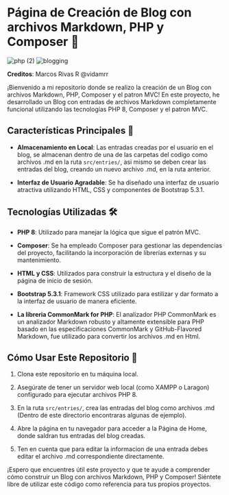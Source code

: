 # Página de Creación de Blog con archivos Markdown, PHP y Composer 🐘

![php (2)](https://github.com/Mub1522/Advanced-PHP-practices/assets/105318645/6daef348-e1e2-4bc9-a7d7-f688ef82133d)
![blogging](https://github.com/Mub1522/Blog-Markdown-PHP/assets/105318645/4b8c14cd-9249-45e4-94c9-e2622c3de705)

**Creditos**: Marcos Rivas R @vidamrr

¡Bienvenido a mi repositorio donde se realizo la creación de un Blog con archivos Markdown, PHP, Composer y el patron MVC! En este proyecto, he desarrollado un Blog con entradas de archivos Markdown completamente funcional utilizando las tecnologías PHP 8, Composer y el patron MVC.

## Características Principales 🌟

- **Almacenamiento en Local**: Las entradas creadas por el usuario en el blog, se almacenan dentro de una de las carpetas del codigo como archivos .md en la ruta `src/entries/`, asi mismo se deben crear las entradas del blog, creando un nuevo archivo .md, en la ruta anterior.

- **Interfaz de Usuario Agradable**: Se ha diseñado una interfaz de usuario atractiva utilizando HTML, CSS y componentes de Bootstrap 5.3.1.

## Tecnologías Utilizadas 🛠️

- **PHP 8**: Utilizado para manejar la lógica que sigue el patrón  MVC.

- **Composer**: Se ha empleado Composer para gestionar las dependencias del proyecto, facilitando la incorporación de librerías externas y su mantenimiento.

- **HTML y CSS**: Utilizados para construir la estructura y el diseño de la página de inicio de sesión.

- **Bootstrap 5.3.1**: Framework CSS utilizado para estilizar y dar formato a la interfaz de usuario de manera eficiente.

- **La libreria CommonMark for PHP**: El analizador PHP CommonMark es un analizador Markdown robusto y altamente extensible para PHP basado en las especificaciones CommonMark y GitHub-Flavored Markdown, fue utilizado para convertir los archivos .md en Html.

## Cómo Usar Este Repositorio 🐸

1. Clona este repositorio en tu máquina local.

2. Asegúrate de tener un servidor web local (como XAMPP o Laragon) configurado para ejecutar archivos PHP 8.
   
3. En la ruta `src/entries/`, crea las entradas del blog como archivos .md (Dentro de este directorio encontraras algunas de ejemplo).

4. Abre la página en tu navegador para acceder a la Página de Home, donde saldran tus entradas del blog creadas.

5. Ten en cuenta que para editar la informacion de una entrada debes editar el archivo .md correspondiente directamente.

¡Espero que encuentres útil este proyecto y que te ayude a comprender cómo construir un Blog con archivos Markdown, PHP y Composer! Siéntete libre de utilizar este código como referencia para tus propios proyectos.
